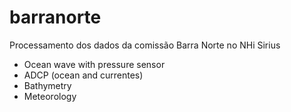 # barranorte

Processamento dos dados da comissão Barra Norte no NHi Sirius

- Ocean wave with pressure sensor
- ADCP (ocean and currentes)
- Bathymetry
- Meteorology
